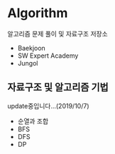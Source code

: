 # Algorithm

알고리즘 문제 풀이 및 자료구조 저장소
 - Baekjoon
 - SW Expert Academy 
 - Jungol
## 자료구조 및 알고리즘 기법
update중입니다...(2019/10/7)
 - 순열과 조합
 - BFS
 - DFS
 - DP
